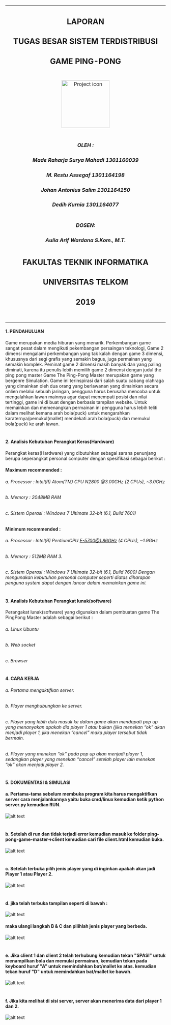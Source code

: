 <table align="center"><tr><td align="center" width="9999">

## LAPORAN
## TUGAS BESAR SISTEM TERDISTRIBUSI
## GAME PING-PONG
#

<img src="https://gitlab.com/share424/ping-pong-game/raw/laporan/aset%20photo/TelkomU.png" align="center" width="150" alt="Project icon">

#

##### OLEH :

##### Made Raharja Surya Mahadi	1301160039
##### M. Restu Assegaf	1301164198
##### Johan Antonius Salim	1301164150
##### Dedih Kurnia	1301164077

# 
##### DOSEN:
##### Aulia Arif Wardana S.Kom., M.T.
#
#
#
## FAKULTAS TEKNIK INFORMATIKA
## UNIVERSITAS TELKOM
## 2019
#

</td></tr></table>

#### 1.	PENDAHULUAN
Game merupakan media hiburan yang menarik. Perkembangan game sangat pesat dalam mengikuti pekembangan persaingan teknologi, Game 2 dimensi mengalami perkembangan yang tak kalah dengan game 3 dimensi, khususnya dari segi grafis yang semakin bagus, juga permainan yang semakin komplek. Peminat game 2 dimensi masih banyak dan yang paling diminati, karena itu penulis lebih memilih game 2 dimensi dengan judul the ping pong master
Game The Ping-Pong Master merupakan game yang bergenre Simulation. Game ini terinspirasi dari salah suatu cabang olahraga yang dimainkan oleh dua orang yang berlawanan yang dimainkan secara onlien melalui sebuah jaringan, pengguna harus berusaha mencoba untuk mengalahkan lawan mainnya agar dapat menempati posisi dan nilai tertinggi, game ini di buat dengan berbasis tampilan website.  Untuk memainkan dan memenangkan permainan ini pengguna harus lebih teliti dalam melihat kemana arah bola(puck) untuk mengarahkan karaternya/pemukul(mallet) mendekati arah bola(puck) dan memukul bola(puck)  ke arah lawan.   
#
#### 2.	Analisis Kebutuhan Perangkat Keras(Hardware)
Perangkat keras(Hardware) yang dibutuhkan sebagai sarana penunjang berupa seperangkat personal computer dengan spesifikasi sebagai berikut : 
#### Maximum recommended : 
###### a.	 Processor 	: Intel(R) Atom(TM) CPU N2800 @3.00GHz (2 CPUs), ~3.0GHz
###### b.	Memory		: 2048MB RAM 
###### c.	Sistem Operasi	: Windows 7 Ultimate 32-bit (6.1, Build 7601) 
#### Minimum recommended :
###### a.	Processor  		: Intel(R) PentiumCPU E-5700@1.86GHz (4 CPUs), ~1.9GHz
###### b.	Memory  		: 512MB RAM 3. 
###### c.	Sistem Operasi	: Windows 7 Ultimate 32-bit (6.1, Build 7600) Dengan mengunakan kebutuhan personal computer seperti diatas diharapan penguna system dapat dengan lancar dalam memainkan game ini. 
#
#### 3.	Analisis Kebutuhan Perangkat lunak(software)
Perangakat lunak(software) yang digunakan dalam pembuatan game The PingPong Master adalah sebagai berikut : 
###### a.	Linux Ubuntu 
###### b.	Web socket
###### c.	Browser
#
#### 4.	CARA KERJA
###### a.	Pertama mengaktifkan server.
###### b.	Player menghubungkan ke server.
###### c.	Player yang lebih dulu masuk ke dalam game akan mendapati pop up yang menanyakan apakah dia player 1 atau bukan (jika menekan “ok” akan menjadi player 1, jika menekan “cancel” maka player tersebut tidak bermain.
###### d.	Player yang menekan “ok” pada pop up akan menjadi player 1, sedangkan player yang menekan “cancel” setelah player lain menekan “ok” akan menjadi player 2.
#
#### 5.	DOKUMENTASI & SIMULASI
#### a. Pertama-tama sebelum membuka program kita harus mengaktifkan server cara menjalankannya yaitu buka cmd/linux kemudian ketik python server.py kemudian RUN.
![alt text](https://gitlab.com/share424/ping-pong-game/raw/laporan/aset%20photo/A.png)
#
#
#### b. Setelah di run dan tidak terjadi error kemudian masuk ke folder ping-pong-game-master->client kemudian cari file client.html kemudian buka.
![alt text](https://gitlab.com/share424/ping-pong-game/raw/laporan/aset%20photo/B.png)
#
#
#### c. Setelah terbuka pilih jenis player yang di inginkan apakah akan jadi Player 1 atau Player 2.
![alt text](https://gitlab.com/share424/ping-pong-game/raw/laporan/aset%20photo/C.png)
#
#
#### d. jika telah terbuka tampilan seperti di bawah :
![alt text](https://gitlab.com/share424/ping-pong-game/raw/laporan/aset%20photo/D.PNG)
####  maka ulangi langkah B & C dan pilihlah jenis player yang berbeda.
![alt text](https://gitlab.com/share424/ping-pong-game/raw/laporan/aset%20photo/E.png)
#
#
#### e. Jika client 1 dan client 2 telah terhubung kemudian tekan "SPASI" untuk menampilkan bola dan memulai permainan, kemudian tekan pada keyboard huruf "A" untuk memindahkan bat/mallet ke atas. kemudian tekan huruf "D" untuk memindahkan bat/mallet ke bawah.
![alt text](https://gitlab.com/share424/ping-pong-game/raw/laporan/aset%20photo/F.png)
#
#
#### f. Jika kita melihat di sisi server, server akan menerima data dari player 1 dan 2.
![alt text](https://gitlab.com/share424/ping-pong-game/raw/laporan/aset%20photo/2.PNG)
#
#